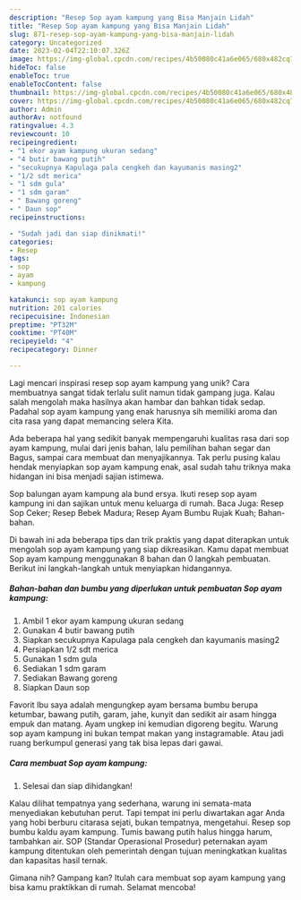```yaml
---
description: "Resep Sop ayam kampung yang Bisa Manjain Lidah"
title: "Resep Sop ayam kampung yang Bisa Manjain Lidah"
slug: 871-resep-sop-ayam-kampung-yang-bisa-manjain-lidah
category: Uncategorized
date: 2023-02-04T22:10:07.326Z
image: https://img-global.cpcdn.com/recipes/4b50080c41a6e065/680x482cq70/sop-ayam-kampung-foto-resep-utama.jpg
hideToc: false
enableToc: true
enableTocContent: false
thumbnail: https://img-global.cpcdn.com/recipes/4b50080c41a6e065/680x482cq70/sop-ayam-kampung-foto-resep-utama.jpg
cover: https://img-global.cpcdn.com/recipes/4b50080c41a6e065/680x482cq70/sop-ayam-kampung-foto-resep-utama.jpg
author: Admin
authorAv: notfound
ratingvalue: 4.3
reviewcount: 10
recipeingredient:
- "1 ekor ayam kampung ukuran sedang"
- "4 butir bawang putih"
- "secukupnya Kapulaga pala cengkeh dan kayumanis masing2"
- "1/2 sdt merica"
- "1 sdm gula"
- "1 sdm garam"
- " Bawang goreng"
- " Daun sop"
recipeinstructions:

- "Sudah jadi dan siap dinikmati!"
categories:
- Resep
tags:
- sop
- ayam
- kampung

katakunci: sop ayam kampung 
nutrition: 201 calories
recipecuisine: Indonesian
preptime: "PT32M"
cooktime: "PT40M"
recipeyield: "4"
recipecategory: Dinner

---
```





Lagi mencari inspirasi resep sop ayam kampung yang unik? Cara membuatnya sangat tidak terlalu sulit namun tidak gampang juga. Kalau salah mengolah maka hasilnya akan hambar dan bahkan tidak sedap. Padahal sop ayam kampung yang enak harusnya sih memiliki aroma dan cita rasa yang dapat memancing selera Kita.





Ada beberapa hal yang sedikit banyak mempengaruhi kualitas rasa dari sop ayam kampung, mulai dari jenis bahan, lalu pemilihan bahan segar dan Bagus, sampai cara membuat dan menyajikannya. Tak perlu pusing kalau hendak menyiapkan sop ayam kampung enak,      asal sudah tahu triknya maka hidangan ini bisa menjadi sajian istimewa.














Sop balungan ayam kampung ala bund ersya. Ikuti resep sop ayam kampung ini dan sajikan untuk menu keluarga di rumah. Baca Juga: Resep Sop Ceker; Resep Bebek Madura; Resep Ayam Bumbu Rujak Kuah; Bahan-bahan.






Di bawah ini ada beberapa tips dan trik praktis yang dapat diterapkan untuk mengolah sop ayam kampung yang siap dikreasikan. Kamu dapat membuat Sop ayam kampung menggunakan 8 bahan dan 0 langkah pembuatan. Berikut ini langkah-langkah untuk menyiapkan hidangannya.

<!--inarticleads1-->

##### Bahan-bahan dan bumbu yang diperlukan untuk pembuatan Sop ayam kampung:

1. Ambil 1 ekor ayam kampung ukuran sedang
1. Gunakan 4 butir bawang putih
1. Siapkan secukupnya Kapulaga pala cengkeh dan kayumanis masing2
1. Persiapkan 1/2 sdt merica
1. Gunakan 1 sdm gula
1. Sediakan 1 sdm garam
1. Sediakan  Bawang goreng
1. Siapkan  Daun sop


Favorit Ibu saya adalah mengungkep ayam bersama bumbu berupa ketumbar, bawang putih, garam, jahe, kunyit dan sedikit air asam hingga empuk dan matang. Ayam ungkep ini kemudian digoreng begitu. Warung sop ayam kampung ini bukan tempat makan yang instagramable. Atau jadi ruang berkumpul generasi yang tak bisa lepas dari gawai. 

<!--inarticleads2-->

##### Cara membuat Sop ayam kampung:


1. Selesai dan siap dihidangkan!

Kalau dilihat tempatnya yang sederhana, warung ini semata-mata menyediakan kebutuhan perut. Tapi tempat ini perlu diwartakan agar Anda yang hobi berburu citarasa sejati, bukan tempatnya, mengetahui. Resep sop bumbu kaldu ayam kampung. Tumis bawang putih halus hingga harum, tambahkan air. SOP (Standar Operasional Prosedur) peternakan ayam kampung ditentukan oleh pemerintah dengan tujuan meningkatkan kualitas dan kapasitas hasil ternak. 

Gimana nih? Gampang kan? Itulah cara membuat sop ayam kampung yang bisa kamu praktikkan di rumah. Selamat mencoba!
